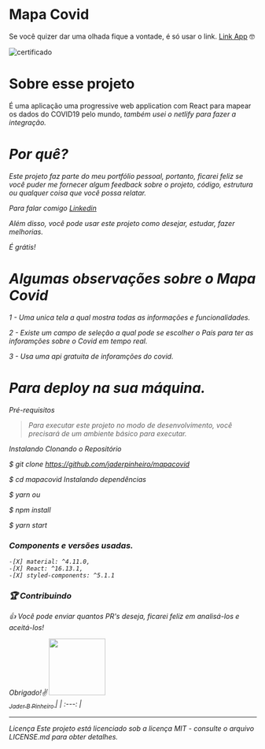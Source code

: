 # Mapa Covid

Se você quizer dar uma olhada  fique a vontade, é só usar o link. <a href="https://mapa-covid-2.netlify.app/" target="_blanck" title="Mapa Covid" target="_blank">Link App</a> :nerd_face:

![certificado](https://media.tenor.com/images/ae4db79951d1d4316ff42773727caac9/tenor.gif)


# Sobre esse projeto
<p>É uma aplicação uma progressive web application com React para mapear os dados do COVID19 pelo mundo, <i>também usei o netlify para fazer a integração.<i></p>

# Por quê?
<p>Este projeto faz parte do meu portfólio pessoal, portanto, ficarei feliz se você puder me fornecer algum feedback sobre o projeto, código, estrutura ou qualquer coisa que você possa relatar.</p>

Para falar comigo <a href="https://br.linkedin.com/in/jader-borges-pinheiro-a0b68920" title="Jader Borges Pinheiro">Linkedin</a>

<p>Além disso, você pode usar este projeto como desejar, estudar, fazer melhorias.</p>

É grátis!

# Algumas observações sobre o Mapa Covid

1 - Uma unica tela a qual mostra todas as informações e funcionalidades.

2 - Existe um campo de seleção a qual pode se escolher o País para ter as inforamções sobre o Covid em tempo real.

3 - Usa uma api gratuita de inforamções do covid.

# Para deploy na sua máquina.

Pré-requisitos
>Para executar este projeto no modo de desenvolvimento, você precisará de um ambiente básico para executar.


Instalando
Clonando o Repositório

$ git clone https://github.com/jaderpinheiro/mapacovid

$ cd mapacovid
Instalando dependências

$ yarn
ou

$ npm install

$ yarn start

### Components e versões usadas.

    -[X] material: ^4.11.0,    
    -[X] React: ^16.13.1,    
    -[X] styled-components: ^5.1.1    




### :trophy: Contribuindo
:thumbsup: Você pode enviar quantos PR's deseja, ficarei feliz em analisá-los e aceitá-los! 

Obrigado!:v:
[<img src="https://avatars3.githubusercontent.com/u/11282655?s=460&u=396f24d331dc76482f9ce2aedbaba2c93ccdf23b&v=4" width=115 > <br> <sub> Jader B Pinheiro </sub>](https://github.com/jaderpinheiro) |
| :---: |  

---
<p>Licença
Este projeto está licenciado sob a licença MIT - consulte o arquivo LICENSE.md para obter detalhes.</p>
